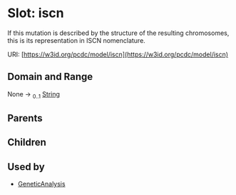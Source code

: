 
# Slot: iscn


If this mutation is described by the structure of the resulting chromosomes, this is its representation in ISCN nomenclature.

URI: [https://w3id.org/pcdc/model/iscn](https://w3id.org/pcdc/model/iscn)


## Domain and Range

None &#8594;  <sub>0..1</sub> [String](types/String.md)

## Parents


## Children


## Used by

 * [GeneticAnalysis](GeneticAnalysis.md)

